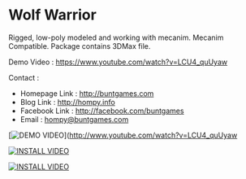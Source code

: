 Wolf Warrior
============

Rigged, low-poly modeled and working with mecanim.
Mecanim Compatible.
Package contains 3DMax file.

Demo Video : https://www.youtube.com/watch?v=LCU4_quUyaw

Contact :
- Homepage Link : http://buntgames.com
- Blog Link : http://hompy.info
- Facebook Link : http://facebook.com/buntgames
- Email : hompy@buntgames.com


[![DEMO VIDEO](http://img.youtube.com/vi/LCU4_quUyaw/0.jpg)](http://www.youtube.com/watch?v=LCU4_quUyaw


[![INSTALL VIDEO](http://img.youtube.com/vi/E7oWrSpjGls/0.jpg)](http://www.youtube.com/watch?v=E7oWrSpjGls)


[![INSTALL VIDEO](http://img.youtube.com/vi/9IcwD9ZB5nM/0.jpg)](http://www.youtube.com/watch?v=9IcwD9ZB5nM)
